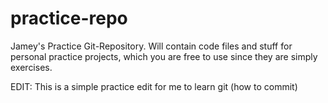 # practice-repo
Jamey's Practice Git-Repository. Will contain code files and stuff for personal practice projects, which you are free to use since they are simply exercises.

EDIT: This is a simple practice edit for me to learn git (how to commit)
